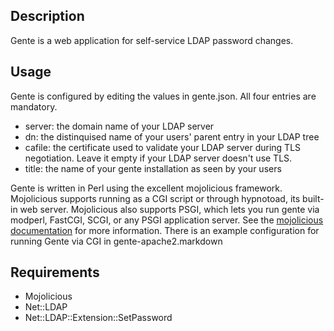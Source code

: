 ## Description
Gente is a web application for self-service LDAP password changes.

## Usage
Gente is configured by editing the values in gente.json. All four entries are mandatory.

  * server: the domain name of your LDAP server 
  * dn: the distinquised name of your users' parent entry in your LDAP tree
  * cafile: the certificate used to validate your LDAP server during TLS negotiation. Leave it empty if your LDAP server doesn't use TLS.
  * title: the name of your gente installation as seen by your users

Gente is written in Perl using the excellent mojolicious framework. Mojolicious supports running as a CGI script or through hypnotoad, its built-in web server. Mojolicious also supports PSGI, which lets you run gente via modperl, FastCGI, SCGI, or any PSGI application server. See the [mojolicious documentation](http://mojolicio.us/perldoc) for more information. There is an example configuration for running Gente via CGI in gente-apache2.markdown

## Requirements
  * Mojolicious
  * Net::LDAP
  * Net::LDAP::Extension::SetPassword
